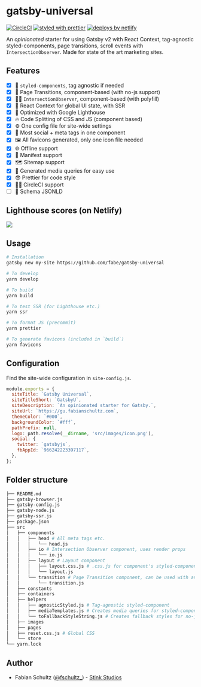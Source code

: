# gatsby-universal

[![CircleCI](https://circleci.com/gh/fabe/gatsby-universal.svg?style=svg)](https://circleci.com/gh/fabe/gatsby-universal) [![styled with prettier](https://img.shields.io/badge/styled_with-prettier-ff69b4.svg)](https://github.com/prettier/prettier) [![deploys by netlify](https://img.shields.io/badge/deploys%20by-netlify-00c7b7.svg)](https://www.netlify.com)

An *opinionated* starter for using Gatsby v2 with React Context, tag-agnostic styled-components, page transitions, scroll events with `IntersectionObserver`. Made for state of the art marketing sites.

## Features

- [X] 💅 `styled-components`, tag agnostic if needed
- [X] 🤩 Page Transitions, component-based (with no-js support)
- [X] 👮‍♂️ `IntersectionObserver`, component-based (with polyfill)
- [X] 🌿 React Context for global UI state, with SSR
- [X] 💯 Optimized with Google Lighthouse
- [X] 🔥 Code Splitting of CSS and JS (component based)
- [X] ⚙️ One config file for site-wide settings
- [X] 💙 Most social + meta tags in one component
- [X] 🖼 All favicons generated, only one icon file needed
- [X] 🌐 Offline support
- [X] 📄 Manifest support
- [X] 🗺 Sitemap support
- [X] 📱 Generated media queries for easy use
- [X] 😎 Prettier for code style
- [X] 👷‍♂️ CircleCI support
- [ ] 🐙 Schema JSONLD

## Lighthouse scores (on Netlify)

![](https://i.imgur.com/9eaP682.png)

## Usage

```bash
# Installation
gatsby new my-site https://github.com/fabe/gatsby-universal

# To develop
yarn develop

# To build
yarn build

# To test SSR (for Lighthouse etc.)
yarn ssr

# To format JS (precommit)
yarn prettier

# To generate favicons (included in `build`)
yarn favicons
```

## Configuration

Find the site-wide configuration in `site-config.js`.

```js
module.exports = {
  siteTitle: `Gatsby Universal`,
  siteTitleShort: `GatsbyU`,
  siteDescription: `An opinionated starter for Gatsby.`,
  siteUrl: `https://gu.fabianschultz.com`,
  themeColor: `#000`,
  backgroundColor: `#fff`,
  pathPrefix: null,
  logo: path.resolve(__dirname, 'src/images/icon.png'),
  social: {
    twitter: `gatsbyjs`,
    fbAppId: `966242223397117`,
  },
};
```

## Folder structure
```bash
├── README.md
├── gatsby-browser.js
├── gatsby-config.js
├── gatsby-node.js
├── gatsby-ssr.js
├── package.json
├── src
│   ├── components
│   │   ├── head # All meta tags etc.
│   │   │   └── head.js
│   │   ├── io # Intersection Observer component, uses render props
│   │   │   └── io.js
│   │   ├── layout # Layout component
│   │   │   ├── layout.css.js # .css.js for component's styled-components
│   │   │   └── layout.js
│   │   └── transition # Page Transition component, can be used with any other
│   │       └── transition.js
│   ├── constants
│   ├── containers
│   ├── helpers
│   │   ├── agnosticStyled.js # Tag-agnostic styled-component
│   │   ├── mediaTemplates.js # Creates media queries for styled-components
│   │   └── toFallbackStyleString.js # Creates fallback styles for no-js page transitions
│   ├── images
│   ├── pages
│   ├── reset.css.js # Global CSS
│   └── store
└── yarn.lock
```

## Author

* Fabian Schultz ([@fschultz\_](https://twitter.com/fschultz_)) - [Stink Studios](https://stinkstudios.com)
